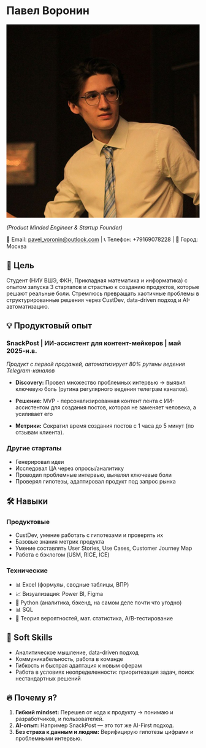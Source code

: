 # Павел Воронин

![моё фото](me.png)

*(Product Minded Engineer & Startup Founder)*

📧 Email: pavel_voronin@outlook.com | 📞 Телефон: +79169078228 | 📍 Город: Москва  

## 🎯 Цель
Студент (НИУ ВШЭ, ФКН, Прикладная математика и информатика) с опытом запуска 3 стартапов и страстью к созданию продуктов, которые решают реальные боли.
Стремлюсь превращать хаотичные проблемы в структурированные решения через CustDev, data-driven подход и AI-автоматизацию.

## 💡 Продуктовый опыт

### SnackPost | ИИ-ассистент для контент-мейкеров | май 2025-н.в.

*Продукт с первой продажей, автоматизирует 80% рутины ведения Telegram-каналов*

- **Discovery:** Провел множество проблемных интервью → выявил ключевую боль (рутина регулярного ведения телеграм каналов).

- **Решение:** MVP - персонализированная контент лента с ИИ-ассистентом для создания постов, которая не заменяет человека, а усиливает его

- **Метрики:** Сократил время создания постов с 1 часа до 5 минут (по отзывам клиента).

### Другие стартапы

- Генерировал идеи
- Исследовал ЦА через опросы/аналитику
- Проводил проблемные интервью, выявлял ключевые боли
- Проверял гипотезы, адаптировал продукт под запрос рынка

## 🛠 Навыки

### Продуктовые
- CustDev, умение работать с гипотезами и проверять их
- Базовые знания метрик продукта
- Умение составлять User Stories, Use Cases, Customer Journey Map
- Работа с бэклогом (USM, RICE, ICE)

### Технические
- 📊 Excel (формулы, сводные таблицы, ВПР)  
- 📈 Визуализация: Power BI, Figma  
- 🐍 Python (аналитика, бэкенд, на самом деле почти что угодно)  
- 📊 SQL
- 🎲 Теория вероятностей, мат. статистика, A/B-тестирование

## 🧩 Soft Skills
- Аналитическое мышление, data-driven подход  
- Коммуникабельность, работа в команде  
- Гибкость и быстрая адаптация к новым сферам
- Работа в условиях неопределенности: приоритезация задач, поиск нестандартных решений

## 🔥 Почему я?
1. **Гибкий mindset:** Перешел от кода к продукту → понимаю и разработчиков, и пользователей.
2. **AI-опыт:** Например SnackPost — это тот же AI-First подход.
3. **Без страха к данным и людям:** Верифицирую гипотезы цифрами и проблемными интервью.

